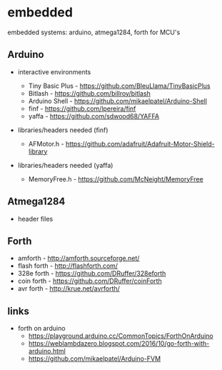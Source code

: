 # embedded
embedded systems: arduino, atmega1284, forth for MCU's

## Arduino

* interactive environments
  * Tiny Basic Plus - https://github.com/BleuLlama/TinyBasicPlus
  * Bitlash - https://github.com/billroy/bitlash
  * Arduino Shell - https://github.com/mikaelpatel/Arduino-Shell
  * finf - https://github.com/lpereira/finf
  * yaffa - https://github.com/sdwood68/YAFFA
  
* libraries/headers needed (finf)
  * AFMotor.h - https://github.com/adafruit/Adafruit-Motor-Shield-library
  
* libraries/headers needed (yaffa)
  * MemoryFree.h - https://github.com/McNeight/MemoryFree
  
## Atmega1284

* header files

## Forth

* amforth - http://amforth.sourceforge.net/
* flash forth - http://flashforth.com/
* 328e forth - https://github.com/DRuffer/328eforth
* coin forth - https://github.com/DRuffer/coinForth
* avr forth - http://krue.net/avrforth/

## links

* forth on arduino
  * https://playground.arduino.cc/CommonTopics/ForthOnArduino
  * https://weblambdazero.blogspot.com/2016/10/go-forth-with-arduino.html
  * https://github.com/mikaelpatel/Arduino-FVM
